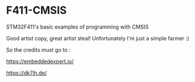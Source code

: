 # F411-CMSIS
STM32F411's basic examples of programming with CMSIS

Good artist copy, great artist steal! Unfortunately I'm just a simple farmer :)

So the credits must go to :

https://embeddedexpert.io/

https://dk7ih.de/
